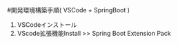 #開発環境構築手順( VSCode + SpringBoot )
1. VSCodeインストール
2. VScode拡張機能Install >> Spring Boot Extension Pack
